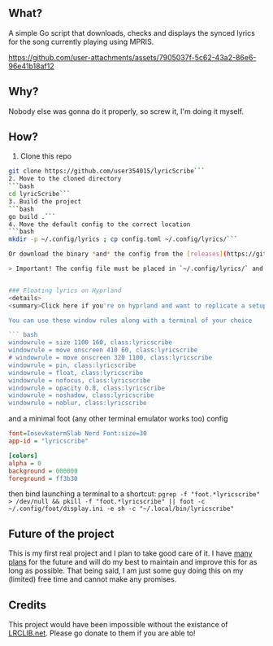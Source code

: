 ## What?
A simple Go script that downloads, checks and displays the synced lyrics for the song currently playing using MPRIS.

https://github.com/user-attachments/assets/7905037f-5c62-43a2-86e6-96e41b18af12


## Why?
Nobody else was gonna do it properly, so screw it, I'm doing it myself.


## How?
1. Clone this repo
```bash
git clone https://github.com/user354015/lyricScribe```
2. Move to the cloned directory
```bash
cd lyricScribe```
3. Build the project
```bash
go build .```
4. Move the default config to the correct location
```bash
mkdir -p ~/.config/lyrics ; cp config.toml ~/.config/lyrics/```

Or download the binary *and* the config from the [releases](https://github.com/user354015/lyricScribe/releases)

> Important! The config file must be placed in `~/.config/lyrics/` and with valid values for now. Will be changed in a future release


### Floating lyrics on Hyprland
<details>
<summary>Click here if you're on hyprland and want to replicate a setup similar to mine. </summary>

You can use these window rules along with a terminal of your choice

``` bash
windowrule = size 1100 160, class:lyricscribe
windowrule = move onscreen 410 60, class:lyricscribe
# windowrule = move onscreen 320 1100, class:lyricscribe
windowrule = pin, class:lyricscribe
windowrule = float, class:lyricscribe
windowrule = nofocus, class:lyricscribe
windowrule = opacity 0.8, class:lyricscribe
windowrule = noshadow, class:lyricscribe
windowrule = noblur, class:lyricscribe
```
and a minimal foot (any other terminal emulator works too) config
``` ini
font=IosevkatermSlab Nerd Font:size=30
app-id = "lyricscribe"

[colors]
alpha = 0
background = 000000
foreground = ff3b30
```
then bind launching a terminal to a shortcut:
```pgrep -f "foot.*lyricscribe" > /dev/null && pkill -f "foot.*lyricscribe" || foot -c ~/.config/foot/display.ini -e sh -c "~/.local/bin/lyricscribe"```
</details>

## Future of the project
This is my first real project and I plan to take good care of it. I have [many plans](/roadmap.md) for the future and will do my best to maintain and improve this for as long as possible. That being said, I am just some guy doing this on my (limited) free time and cannot make any promises.


## Credits
This project would have been impossible without the existance of [LRCLIB.net](LRCLIB.net). Please go donate to them if you are able to!
